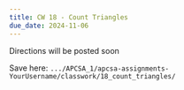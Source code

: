 ```yaml
---
title: CW 18 - Count Triangles
due_date: 2024-11-06
---
```


Directions will be posted soon

Save here: `.../APCSA_1/apcsa-assignments-YourUsername/classwork/18_count_triangles/`
